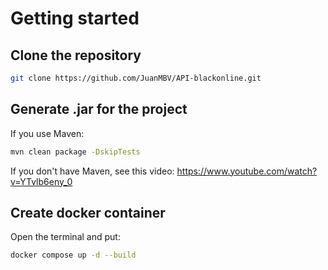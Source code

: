 # Getting started

## Clone the repository

```bash
git clone https://github.com/JuanMBV/API-blackonline.git
```

## Generate .jar for the project

If you use Maven:

```bash
mvn clean package -DskipTests 
```

If you don't have Maven, see this video: https://www.youtube.com/watch?v=YTvlb6eny_0

## Create docker container

Open the terminal and put:

```bash
docker compose up -d --build
```